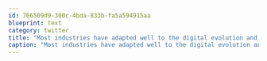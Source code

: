 ```yaml
---
id: 766509d9-300c-4bda-833b-fa5a594915aa
blueprint: text
category: twitter
title: "Most industries have adapted well to the digital evolution and made a handsome profit. Then there's the music industry"
caption: "Most industries have adapted well to the digital evolution and made a handsome profit. Then there's the music industry"
---
```

